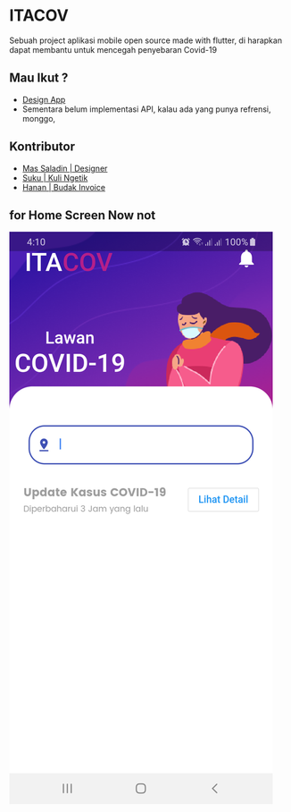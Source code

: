 # ITACOV

Sebuah project aplikasi mobile open source made with flutter, di harapkan dapat membantu untuk mencegah penyebaran Covid-19

## Mau Ikut ?

- [Design App](https://www.figma.com/file/zZdSbymxNepJGTjCe9pgP2/itacov?node-id=0%3A876)
- Sementara belum implementasi API, kalau ada yang punya refrensi, monggo,

## Kontributor

- [Mas Saladin | Designer](mailto:heysaladin@gmail.com)
- [Suku | Kuli Ngetik](mailto:ilzammulkhaq85@gmail.com)
- [Hanan | Budak Invoice](mailto:hasyrawi@gmail.com)

## for Home Screen Now not 
![flutter_02.png](flutter_02.png)